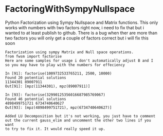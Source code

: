 # FactoringWithSympyNullspace
Python Factorization using Sympy Nullspace and Matrix functions. 
This only works with numbers with two factors right now, i need
to fix that but i wanted to at least publish to github. There is
a bug when ther are more than two factors you will only get a couple
of factors correct but i will fix this soon

```
Factorization using sympy Matrix and Null space operations.
from fwsm import factorise
Here are some samples for usage i don't automatically adjust B and I
so you may have to play with the numbers for effeciency

In [91]: factorise(1009732533765211, 2500, 10000)
Found 20 potential solutions
11344301 89007911
Out[91]: [mpz(11344301), mpz(89007911)]

In [93]: factorise(32990125356016687985769067)
Found 46 potential solutions
4898499751721 6734740640627
Out[93]: [mpz(4898499751721), mpz(6734740640627)]
```

```
Added LU Decomposition but it's not working, you just have to comment
out the current gauss_elim and uncomment the other two lines if you want
to try to fix it. It would really speed it up.
```
